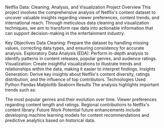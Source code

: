 Netflix Data: Cleaning, Analysis, and Visualization
Project Overview
This project involves the comprehensive analysis of Netflix's content dataset to uncover valuable insights regarding viewer preferences, content trends, and international reach. Through meticulous data cleaning and visualization techniques, we aim to transform raw data into actionable information that can support decision-making in the entertainment industry.

Key Objectives
Data Cleaning: Prepare the dataset by handling missing values, correcting data types, and ensuring consistency for accurate analysis.
Exploratory Data Analysis (EDA): Perform in-depth analysis to identify patterns in content releases, popular genres, and audience ratings.
Visualization: Create insightful visualizations to illustrate trends and relationships within the data, making it easier to interpret findings.
Insights Generation: Derive key insights about Netflix's content diversity, ratings distribution, and the influence of top contributors.
Technologies Used
Python
Pandas
Matplotlib
Seaborn
Results
The analysis highlights important trends such as:

The most popular genres and their evolution over time.
Viewer preferences regarding content length and ratings.
Regional contributions to Netflix's content library.
Future Work
Potential future enhancements include developing machine learning models for content recommendations and predictive analytics based on historical data.

